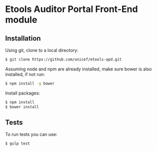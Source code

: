 Etools Auditor Portal Front-End module
======================================

Installation
------------

Using git, clone to a local directory:

```bash
$ git clone https://github.com/unicef/etools-apd.git
```
Assuming node and npm are already installed, make sure bower is also installed, if not run:

```bash
$ npm install -g bower
```

Install packages:
```bash
$ npm install
$ bower install
```

Tests
-----
To run tests you can use:

```bash
$ gulp test
```